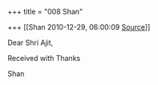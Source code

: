 +++
title = "008 Shan"

+++
[[Shan	2010-12-29, 06:00:09 [Source](https://groups.google.com/g/samskrita/c/qpVMRyARCdU)]]



Dear Shri Ajit,



Received with Thanks



Shan  
  

> 
> > 
> > 
> > > 
> > > > > 
> > > > > > 
> > > > > > 
> > > > 
> > 
> > 
> > 

